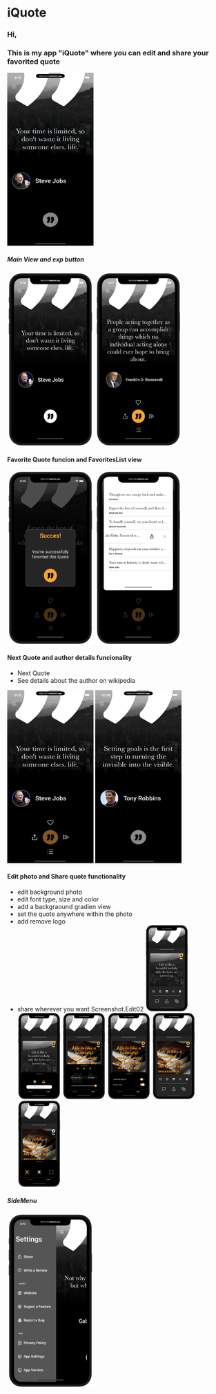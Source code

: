 
# iQuote

### Hi,
### This is my app "iQuote" where you can edit and share your favorited quote

<img src="https://github.com/SebaKrk/iQuote/blob/437f10faf1708ba1fa63fd39fcd5914fef4ea117/Assets/Recording_Export.gif" width="200" height="400" >

##### Main View and exp button
<img src="Assets\01.Screenshot_MainView.png" width="200" height="400" > <img src="Assets\02.Screenshot_MenuExp.png" width="200" height="400" >

#### Favorite Quote funcion and FavoritesList view
<img src="Assets\03.Screenshot_Fav.png" width="200" height="400"  > <img src="Assets\04.Screenshot_FavoritesList.png" width="200" height="400" >

#### Next Quote and author details funcionality
- Next Quote 
- See details about the author on wikipedia

<img src="https://github.com/SebaKrk/iQuote/blob/799dbeb17a7970ce3c7e989b0d092f23bf723281/Assets/Recording_NextQuote.gif" width="200" height="400" > <img src="https://github.com/SebaKrk/iQuote/blob/799dbeb17a7970ce3c7e989b0d092f23bf723281/Assets/Recording_SeeAuthor.gif" width="200" height="400" >

#### Edit photo and Share quote functionality
- edit background photo
- edit font type, size and color
- add a backgraound gradien view
- set the quote anywhere within the photo
- add remove logo
- share wherever you want
Screenshot.Edit02
<img src="Assets\Screenshot.Edit01.png" width="100" height="200" > <img src="Assets\Screenshot.Edit02.png" width="100" height="200" > <img src="Assets\Screenshot.Edit03.png" width="100" height="200" > <img src="Assets\Screenshot.Edit04.png" width="100" height="200" > <img src="Assets\Screenshot.Edit05.png" width="100" height="200" > <img src="Assets\Screenshot.Edit06.png" width="100" height="200" > 

##### SideMenu 
<img src="Assets\07.Screenshot_SideMenu.png" width="200" height="400" > 
